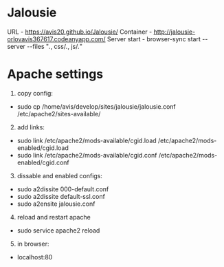 # Jalousie
URL - https://avis20.github.io/Jalousie/
Container - http://jalousie-orlovavis367617.codeanyapp.com/
Server start - browser-sync start --server --files "*.*, css/*.*, js/*.*"

# Apache settings
1. copy config:
 * sudo cp /home/avis/develop/sites/jalousie/jalousie.conf /etc/apache2/sites-available/
2. add links:
 * sudo link /etc/apache2/mods-available/cgid.load /etc/apache2/mods-enabled/cgid.load
 * sudo link /etc/apache2/mods-available/cgid.conf /etc/apache2/mods-enabled/cgid.conf
3. dissable and enabled configs:
 * sudo a2dissite 000-default.conf
 * sudo a2dissite default-ssl.conf
 * sudo a2ensite jalousie.conf
4. reload and restart apache
 * sudo service apache2 reload
5. in browser:
 * localhost:80
